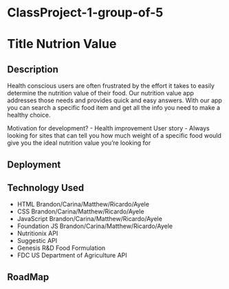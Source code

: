# ClassProject-1-group-of-5

# Title Nutrion Value

## Description

Health conscious users are often frustrated by the effort it takes to easily determine the nutrition value of their food. Our nutrition value app addresses those needs and provides quick and easy answers. With our app you can search a specific food item and get all the info you need to make a healthy choice.

Motivation for development? - Health improvement 
User story - Always looking for sites that can tell you how much weight of a specific food would give you the ideal nutrition value you’re looking for


<!-- Title Bar  
// - Title box Jumbotron 
// - search function
// drop donw menu with searchable functions of specific items
//    - Meat - commonly used item in recipe
//    - Fruits/Veggies - commonly used item in recipe
//    - Serving Size
//    - Ingredients list
//          - query to recipe site
// 

// - description of how the site works (about me)
// - what information does the site display

//     - pulls up previous searches
//     - pulls up common popular foods

//     - weight
//     - lipids (fats)
//     - protein
//     - carbohydrates
//           - fiber
//     - total caloric value

websites used for information refrences
    - eatforhealth.gov.au
    - en.yestherapyhelps.com

    -->

## Deployment

## Technology Used

- HTML   Brandon/Carina/Matthew/Ricardo/Ayele
- CSS    Brandon/Carina/Matthew/Ricardo/Ayele
- JavaScript     Brandon/Carina/Matthew/Ricardo/Ayele
- Foundation JS     Brandon/Carina/Matthew/Ricardo/Ayele
- Nutritionix API
- Suggestic API
- Genesis R&D Food Formulation
- FDC US Department of Agriculture API

## RoadMap
